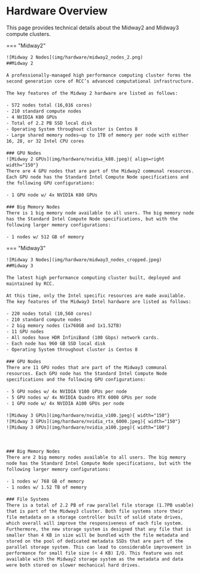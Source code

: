 # Hardware Overview
<!-- Inspired by:
https://argonne-lcf.github.io/user-guides/polaris/hardware-overview/machine-overview/ 
https://docs.abci.ai/en/system-overview/

We should try to find the actual specifications and make this more descriptive, like in the links above. -->

This page provides technical details about the Midway2 and Midway3 compute clusters.

===  "Midway2"
    <!-- From these links:
    https://rcc.uchicago.edu/resources/ 
    https://rcc.uchicago.edu/support-and-services/midway2
    -->

    ![Midway 2 Nodes](img/hardware/midway2_nodes_2.png)
    ##Midway 2

    A professionally-managed high performance computing cluster forms the second generation core of RCC’s advanced computational infrastructure.

    The key features of the Midway 2 hardware are listed as follows:
    
    - 572 nodes total (16,016 cores)
    - 210 standard compute nodes
    - 4 NVIDIA K80 GPUs
    - Total of 2.2 PB SSD local disk
    - Operating System throughout cluster is Centos 8
    - Large shared memory nodes—up to 1TB of memory per node with either 16, 28, or 32 Intel CPU cores

    ### GPU Nodes
    ![Midway 2 GPUs](img/hardware/nvidia_k80.jpeg){ align=right width="150"}
    There are 4 GPU nodes that are part of the Midway2 communal resources. Each GPU node has the Standard Intel Compute Node specifications and the following GPU configurations:

    - 1 GPU node w/ 4x NVIDIA K80 GPUs

    ### Big Memory Nodes
    There is 1 big memory node available to all users. The big memory node has the Standard Intel Compute Node specifications, but with the following larger memory configurations:

    - 1 nodes w/ 512 GB of memory

=== "Midway3"
    <!-- From these links:
    https://mdw3-docs.rcc.uchicago.edu/ -->

    ![Midway 3 Nodes](img/hardware/midway3_nodes_cropped.jpeg)
    ##Midway 3
    
    The latest high performance computing cluster built, deployed and maintained by RCC.

    At this time, only the Intel specific resources are made available. The key features of the Midway3 Intel hardware are listed as follows:

    - 220 nodes total (10,560 cores)
    - 210 standard compute nodes
    - 2 big memory nodes (1x768GB and 1x1.52TB)
    - 11 GPU nodes
    - All nodes have HDR InfiniBand (100 Gbps) network cards.
    - Each node has 960 GB SSD local disk
    - Operating System throughout cluster is Centos 8

    ### GPU Nodes
    There are 11 GPU nodes that are part of the Midway3 communal resources. Each GPU node has the Standard Intel Compute Node specifications and the following GPU configurations:

    - 5 GPU nodes w/ 4x NVIDIA V100 GPUs per node
    - 5 GPU nodes w/ 4x NVIDIA Quadro RTX 6000 GPUs per node
    - 1 GPU node w/ 4x NVIDIA A100 GPUs per node
    
    ![Midway 3 GPUs](img/hardware/nvidia_v100.jpeg){ width="150"}
    ![Midway 3 GPUs](img/hardware/nvidia_rtx_6000.jpeg){ width="150"}
    ![Midway 3 GPUs](img/hardware/nvidia_a100.jpeg){ width="100"}
    
    
    
    ### Big Memory Nodes
    There are 2 big memory nodes available to all users. The big memory node has the Standard Intel Compute Node specifications, but with the following larger memory configurations:

    - 1 nodes w/ 768 GB of memory
    - 1 nodes w/ 1.52 TB of memory

    ### File Systems
    There is a total of 2.2 PB of raw parallel file storage (1.7PB usable) that is part of the Midway3 cluster. Both file systems store their file metadata on a storage controller built of solid state drives, which overall will improve the responsiveness of each file system. Furthermore, the new storage system is designed that any file that is smaller than 4 KB in size will be bundled with the file metadata and stored on the pool of dedicated metadata SSDs that are part of the parallel storage system. This can lead to considerable improvement in performance for small file size (< 4 KB) I/O. This feature was not available with the Midway2 storage system as the metadata and data were both stored on slower mechanical hard drives.